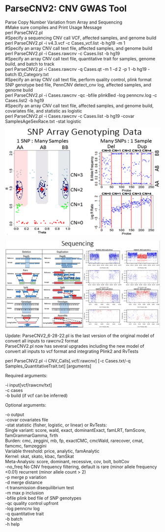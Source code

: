 # ParseCNV2: CNV GWAS Tool
Parse Copy Number Variation from Array and Sequencing  
#Make sure compiles and Print Usage Message  
perl ParseCNV2.pl  
#Specify a sequencing CNV call VCF, affected samples, and genome build  
perl ParseCNV2.pl -i v4.3.vcf -c Cases_vcf.list -b hg19 -m 1  
#Specify an array CNV call text file, affected samples, and genome build  
perl ParseCNV2.pl -i Cases.rawcnv -c Cases.list -b hg19  
#Specify an array CNV call text file, quantitative trait for samples, genome build, and batch to track  
perl ParseCNV2.pl -i Cases.rawcnv -q Cases.qt -m 1 -d 2 -p 1 -b hg19 -batch ID_Category.txt  
#Specify an array CNV call text file, perform quality control, plink format SNP genotype bed file, PennCNV detect_cnv log, affected samples, and genome build  
perl ParseCNV2.pl -i Cases.rawcnv -qc -bfile plinkBed -log penncnv.log -c Cases.list2 -b hg19  
#Specify an array CNV call text file, affected samples, and genome build, covariates file, and statistic as logistic  
perl ParseCNV2.pl -i Cases.rawcnv -c Cases.list -b hg19 -covar SamplesAgeSexRace.txt -stat logistic  

![SNPArrayGenotypingData](/images/SNPArrayGenotypingData.png)  
  
![SequencingData](/images/SequencingData.png)  

Update: ParseCNV2_6-28-22.pl is the last version of the original model of convert all inputs to rawcnv2 format  
ParseCNV2.pl now has several upgrades including the new model of convert all inputs to vcf format and integrating Plink2 and RvTests  

perl ParseCNV2.pl -i CNV_Calls[.vcf/.rawcnv] [-c Cases.txt/-q Samples_QuantitativeTrait.txt] [arguments]  

Required arguments:  

-i      input[vcf/rawcnv/txt]  
-c      cases  
-b      build (if vcf can be inferred)  

Optional arguments:  

-o      output  
-covar  covariates file  
-stat   statistic (fisher, logistic, or linear) or RvTests:  
        Single variant: score, wald, exact, dominantExact, famLRT, famScore, famGrammarGamma, firth  
        Burden: cmc, zeggini, mb, fp, exactCMC, cmcWald, rarecover, cmat, famcmc, famzeggini  
        Variable threshold: price, analytic, famAnalytic  
        Kernel: skat, skato, kbac, famSkat  
        Meta-Analysis: score, dominant, recessive, cov, bolt, boltCov  
-no_freq        No CNV frequency filtering, default is rare (minor allele frequency <0.01) recurrent (minor allele count > 2)  
-p      merge p variation  
-d      merge distance  
-t      transmission disequilibrium test  
-m      max p inclusion  
-bfile  plink bed file of SNP genotypes  
-qc     quality control upfront  
-log    penncnv log  
-q      quantitative trait  
-b      batch  
-h      help  
